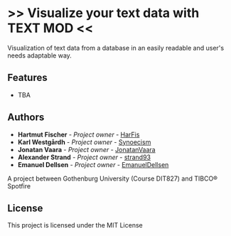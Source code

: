# >> Visualize your text data with TEXT MOD <<

Visualization of text data from a database in an easily readable and user's needs adaptable way.

## Features

* TBA

## Authors

* **Hartmut Fischer** - *Project owner* - [HarFis](https://github.com/HarFis)
* **Karl Westgårdh** - *Project owner* - [Synoecism](https://github.com/Synoecism)
* **Jonatan Vaara** - *Project owner* - [JonatanVaara](https://github.com/JonatanVaara)
* **Alexander Strand** - *Project owner* - [strand93](https://github.com/strand93)
* **Emanuel Dellsen** - *Project owner* - [EmanuelDellsen](https://github.com/EmanuelDellsen)

A project between Gothenburg University (Course DIT827) and TIBCO® Spotfire

## License

This project is licensed under the MIT License

